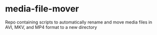 # media-file-mover
Repo containing scripts to automatically rename and move media files in AVI, MKV, and MP4 format to a new directory
